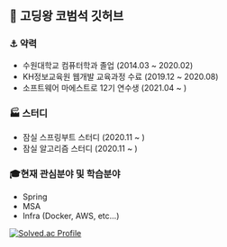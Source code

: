 ## 👋 고딩왕 코범석 깃허브

<!--
**kobeomseok95/kobeomseok95** is a ✨ _special_ ✨ repository because its `README.md` (this file) appears on your GitHub profile.

Here are some ideas to get you started:

- 🔭 I’m currently working on ...
- 🌱 I’m currently learning ...
- 👯 I’m looking to collaborate on ...
- 🤔 I’m looking for help with ...
- 💬 Ask me about ...
- 📫 How to reach me: ...
- 😄 Pronouns: ...
- ⚡ Fun fact: ...
-->

### ⚓ 약력
- 수원대학교 컴퓨터학과 졸업 (2014.03 ~ 2020.02)
- KH정보교육원 웹개발 교육과정 수료 (2019.12 ~ 2020.08)
- 소프트웨어 마에스트로 12기 연수생 (2021.04 ~ )

### 🏭 스터디
- 잠실 스프링부트 스터디 (2020.11 ~ )
- 잠실 알고리즘 스터디 (2020.11 ~ )

### 🎓현재 관심분야 및 학습분야
- Spring
- MSA
- Infra (Docker, AWS, etc...)

[![Solved.ac Profile](http://mazassumnida.wtf/api/v2/generate_badge?boj=kobeomseok95)](https://solved.ac/kobeomseok95/)
